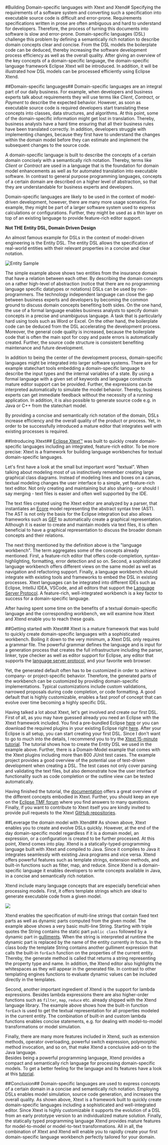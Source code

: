 #Building Domain-specific languages with Xtext and Xtend#
Specifying the requirements of a software system and converting such a specification into executable source code is difficult and error-prone.
Requirements specifications written in prose are often ambiguous and hard to understand for developers.
Therefore, the process of turning this documents into software is slow and error-prone.
Domain-specific languages (DSL) challenge this problem by defining a semantically rich notation to describe domain concepts clear and concise.
From the DSL models the boilerplate code can be deduced, thereby increasing the software development process efficiency as well as the overall quality.
After giving an overview of the key concepts of a domain-specific language, the domain-specific language framework Eclipse Xtext will be introduced.
In addition, it will be illustrated how DSL models can be processed efficiently using  Eclipse Xtend.

##Domain-specific languages##
Domain-specific languages are an integral part of our daily business.
For example, when developers and business experts talk about requirements they will use terms like *Client*, *Contract*, or *Payment* to describe the expected behavior.
However, as soon as executable source code is required developers start translating these concepts into classes, data structures, and algorithms.
At this point, some of the domain-specific information might get lost in translation.
Thereby, business analysts have a hard time ensuring that all their business rules have been translated correctly. 
In addition, developers struggle with implementing changes, because they first have to understand the changes within the domain model before they can estimate and implement the subsequent changes to the source code.

A domain-specific language is built to describe the concepts of a certain domain concisely with a semantically rich notation.
Thereby, terms like *Client* or *Contract* are used in a language that is the foundation for domain model enhancements as well as for automated translation into executable software.
In contrast to general purpose programming languages, concepts of a certain domain are described on a higher level of abstraction, so that they are understandable for business experts and developers.

Domain-specific languages are likely to be used in the context of model-driven development, however, there are many more usage scenarios.
For example, they might be part of a larger software system used to express calculations or configurations.
Further, they might be used as a thin layer on top of an existing language to provide feature-rich editor support.

__Not THE Entity DSL, Domain Driven Design__

An almost famous example for DSLs in the context of model-driven engineering is the Entity DSL. The entity DSL allows the specification of real-world entities with their relevant properties in a concise and clear notation.

![Entity Sample](./images/entity_sample.png)

The simple example above shows two entities from the insurance domain that have a relation between each other.
By describing the domain concepts on a rather high-level of abstraction (notice that there are no programming language specific datatypes or notations) DSLs can be used by non-programmers.
The technology independent language can close the gap between business experts and developers by becoming the common ground to discuss domain concepts benefiting both sides.
On the one hand, the use of a formal language enables business analysts to specify domain concepts in a precise and unambiguous language. 
A task that is particularly hard using tools such as Word or Excel.
On the other hand, the boilerplate code can be deduced from the DSL accelerating the development process.
Moreover, the general code quality is increased, because the boilerplate code that is often the main spot for copy and paste errors is automatically created.
Further, the source code structure is consistent benefiting maintenance and future development. 

In addition to being the center of the development process, domain-specific languages might be integrated into larger software systems.
There are for example statechart tools embedding a domain-specific language to describe the input types and the internal variables of a state. 
By using a formal language with a given set of keywords and language constructs mature editor support can be provided.
Further, the expressions can be interpreted automatically to simulate the model behavior.
Thereby, business experts can get immediate feedback without the necessity of a running application. 
In addition, it is also possible to generate source code e.g. in Java or C++ from the statechart model.

By providing a concise and semantically rich notation of the domain, DSLs increase efficiency and the overall quality of the product or process.
Yet, in order to be successfully introduced a mature editor that integrates well with existing processes is required.

##Introducing Xtext##
[Eclipse Xtext™](https://www.eclipse.org/Xtext/) was built to quickly create domain-specific languages including an integrated, feature-rich editor.
To be more precise: Xtext is a framework for building language workbenches for textual domain-specific languages.

Let's first have a look at the small but important word "textual".
When talking about modeling most of us instinctively remember creating large graphical class diagrams.
Instead of modeling lines and boxes on a canvas, textual modeling changes the user interface to a simple, yet feature-rich text editor.
Not only creating and maintaining but also sharing - or should I say merging - text files is easier and often well supported by the IDE. 

The text files created using the Xtext editor are analyzed by a parser, that instantiates an [Ecore](https://en.wikipedia.org/wiki/Eclipse_Modeling_Framework) model representing the abstract syntax tree (AST).
The AST is not only the basis for the Eclipse integration but also allows frameworks such as [GEF](https://www.eclipse.org/gef/) to automatically create a graphical representation.
Although it is easier to create and maintain models via text files, it is often beneficial to have a graphical representation to discuss the broader domain concepts and their relations.

The next thing mentioned by the definition above is the "language workbench".
The term aggregates some of the concepts already mentioned.
First, a feature-rich editor that offers code-completion, syntax-highlighting, formatting, error detection and so on.
Second, a sophisticated language workbench offers different views on the same model as well as navigation and refactoring support.
Finally, a language workbench should integrate with existing tools and frameworks to embed the DSL in existing processes.
Xtext languages can be integrated into different IDEs such as Eclipse, IntelliJ IDEA, VSCode, and all editors that support the [Language Server Protocol](https://microsoft.github.io/language-server-protocol/).
A feature-rich, well-integrated workbench is a key factor to success for a domain-specific language.

After having spent some time on the benefits of a textual domain-specific language and the corresponding workbench, we will examine how Xtext and Xtend enable you to reach these goals. 

##Getting started with Xtext##
Xtext is a mature framework that was build to quickly create domain-specific languages with a sophisticated workbench.
Boiling it down to the very minimum, a Xtext DSL only requires a grammar file.
The powerful grammar defines the language and is input for a generation process that creates the full infrastructure including the parser, linker, type checker as well as editor support for Eclipse, any editor that supports the [language server protocol](https://blogs.itemis.com/en/integrating-xtext-language-support-in-visual-studio-code), and your favorite web browser.

Yet, the generated default often has to be customized in order to achieve company- or project-specific behavior.
Therefore, the generated parts of the workbench can be customized by providing domain-specific implementations.
Typical customizations include custom validations, narrowed proposals during code completion, or code formatting.
A good default that is highly customizable, enables a fast proof of concept that can evolve over time becoming a highly specific DSL.

Having talked a lot about Xtext, let's get involved and create our first DSL.
First of all, as you may have guessed already you need an Eclipse with the Xtext framework included. 
You find a pre-bundled Eclipse [here](https://www.eclipse.org/downloads/packages/eclipse-ide-java-and-dsl-developers/oxygen2) or you can download the required plugins in your existing Eclipse right [here](http://download.eclipse.org/modeling/tmf/xtext/updates/composite/releases/).
After your Eclipse is all setup, you can start creating your first DSL.
Since I don't want to go to much into the details, I recommend you to try the [Xtext 15-minute tutorial](https://www.eclipse.org/Xtext/documentation/102_domainmodelwalkthrough.html).
The tutorial shows how to create the Entity DSL we used in the example above.
Further, there is a Domain-Model example that comes with the Xtext plugins including more than 800 JUnit test cases.
The example project provides a good overview of the potential use of test-driven development when creating a DSL.
The test cases not only cover parsing and validating the text files, but also demonstrate how the user interface functionality such as code completion or the outline view can be tested automatically.

Having finished the tutorial, the [documentation](https://www.eclipse.org/Xtext/documentation/index.html) offers a great overview of the different concepts embodied in Xtext.
Further, you should keep an eye on the [Eclipse TMF forum](https://eclipse.org/forums/index.php?t=thread&frm_id=27) where you find answers to many questions.
Finally, if you want to contribute to Xtext itself you are kindly invited to provide pull requests to the Xtext [GitHub repositories](https://github.com/eclipse/xtext).

##Leverage the domain model with Xtend##
As shown above, Xtext enables you to create and evolve DSLs quickly.
However, at the end of the day domain-specific model regardless if it is a domain model, an expression, or a configuration is created to be further processed.
At this point, Xtend comes into play.
Xtend is a statically-typed-programming language built with Xtext and compiled to Java.
Since it compiles to Java it integrates seamlessly with existing Java programs and vice versa.
Xtend offers powerful features such as template strings, extension methods, and built-in functions such as filter, map, and reduce.
Since Xtend is a domain-specific language it enables developers to write concepts available in Java, in a concise and semantically rich notation.

Xtend include many language concepts that are especially beneficial when processing models.
First, it offers template strings which are ideal to generate executable code from a given model.

![](./images/templateString.png)

Xtend enables the specification of multi-line strings that contain fixed text parts as well as dynamic parts computed from the given model. 
The example above shows a very basic multi-line String. 
Starting with triple quotes the String contains the static part `public class` followed by a dynamic part in [gulliments](https://en.wikipedia.org/wiki/Guillemet).
When the string is interpreted at runtime the dynamic part is replaced by the name of the entity currently in focus.
In the class body the template String contains another gulliment expression that calls the built-in `forEach` function on the properties of the current entity.
Thereby, the generate method is called that returns a string representing the property type and name.
In addition, the Xtend editor also highlights the whitespaces as they will appear in the generated file.
In contrast to other templating engines functions to evaluate dynamic values can be included directly in the templates.

Second, another important ingredient of Xtend is the support for lambda expressions.
Besides lambda expressions there are also higher-order functions such as `filter`, `map`, `reduce` etc. already shipped with the Xtend language library.
The example above shows how the built-in function `forEach` is used to get the textual representation for all properties modeled in the current entity.
The combination of built-in and custom lambda functions enables concise statements, e.g. for dealing with model-to-model transformations or model simulation. 

Finally, there are many more features included in Xtend, such as extension methods, operator overloading, powerful switch expression, polymorphic method invocation, and so on, that make Xtend a conclusive add-on to the Java language.  
Besides being a powerful programming language, Xtend provides a compact and semantically rich language for processing domain-specific models.
To get a better feeling for the language and its features have a look at this [tutorial](https://www.eclipse.org/xtend/documentation/101_gettingstarted.html).
 
##Conclusion##
Domain-specific languages are used to express concepts of a certain domain in a concise and semantically rich notation.
Employing DSLs enables model simulation, source code generation, and increases the overall quality.
As shown above, Xtext is a framework built to quickly create domain-specific languages including a sophisticated and well-integrated editor.
Since Xtext is highly customizable it supports the evolution of a DSL from an early prototype version to an individualized mature solution.
Finally, the statically typed programming language Xtend provides mature features for model-to-model or model-to-text transformations.
All in all, the combination of Xtext and Xtend will enable you to rapidly create your first domain-specific language workbench perfectly tailored for your domain.
